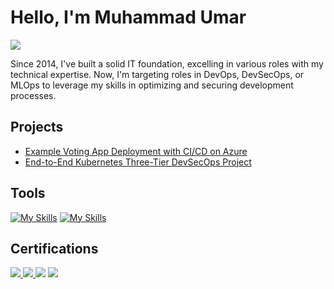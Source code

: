 # Hello, I'm Muhammad Umar
<a href="https://www.linkedin.com/in/umar-lhepk/"><img src="https://img.shields.io/badge/-LinkedIn-0072b1?&style=for-the-badge&logo=linkedin&logoColor=white" /></a>

Since 2014, I've built a solid IT foundation, excelling in various roles with my technical expertise. Now, I'm targeting roles in DevOps, DevSecOps, or MLOps to leverage my skills in optimizing and securing development processes.

## Projects
- <a href="https://github.com/umarlhepk/example-voting-app/blob/main/README.md">Example Voting App Deployment with CI/CD on Azure</a>
- <a href="https://github.com/umarlhepk/End-to-End-Kubernetes-Three-Tier-DevSecOps-Project/blob/main/README.md">End-to-End Kubernetes Three-Tier DevSecOps Project</a>



## Tools

[![My Skills](https://skillicons.dev/icons?i=aws,azure,gcp,jenkins,githubactions,github,docker,kubernetes,ansible,terraform,vscode,discord&theme=light)](https://skillicons.dev)
[![My Skills](https://skillicons.dev/icons?i=apple,linux,ubuntu,windows,openshift,redhat,grafana,prometheus,maven,bash,powershell,py&theme=light)](https://skillicons.dev)

## Certifications
<div>
  <a href="https://github.com/umarlhepk/Fortinet-Network-Security-Specialization">
    <img src="https://img.shields.io/badge/-Fortinet%20Network%20Security%20Specialization-EE3124?style=for-the-badge&logo=Fortinet&logoColor=white" />
  </a>
  <a href="https://github.com/umarlhepk/Splunk-Search-Expert-Specialization">
    <img src="https://img.shields.io/badge/-Splunk%20Search%20Expert%20Specialization-000000?style=for-the-badge&logo=Splunk&logoColor=white" />
  </a>
  <img src="https://img.shields.io/badge/-Google%20Cybersecurity%20Specialization-blue?style=for-the-badge&logo=Google&logoColor=white" />
  <img src="https://img.shields.io/badge/-Google%20IT%20Support%20Specialization-blue?style=for-the-badge&logo=Google&logoColor=white" />
</div>
